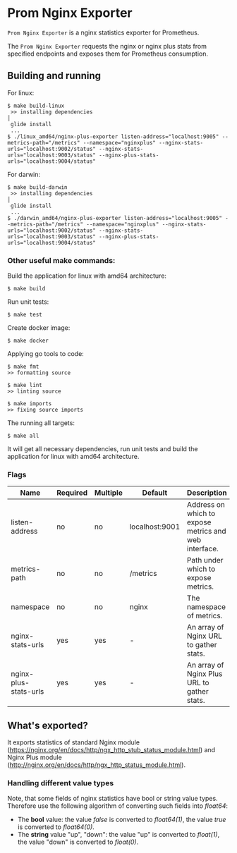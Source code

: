 # Prom Nginx Exporter

`Prom Nginx Exporter` is a nginx statistics exporter for Prometheus.

The `Prom Nginx Exporter` requests the nginx or nginx plus stats from specified endpoints and exposes them for Prometheus consumption.

## Building and running

For linux:

```
$ make build-linux
 >> installing dependencies                                                                                                                                                            │
 glide install
 ...
$ ./linux_amd64/nginx-plus-exporter listen-address="localhost:9005" --metrics-path="/metrics" --namespace="nginxplus" --nginx-stats-urls="localhost:9002/status" --nginx-stats-urls="localhost:9003/status" --nginx-plus-stats-urls="localhost:9004/status"
```

For darwin:

```
$ make build-darwin
 >> installing dependencies                                                                                                                                                            │
 glide install
 ...
$ ./darwin_amd64/nginx-plus-exporter listen-address="localhost:9005" --metrics-path="/metrics" --namespace="nginxplus" --nginx-stats-urls="localhost:9002/status" --nginx-stats-urls="localhost:9003/status" --nginx-plus-stats-urls="localhost:9004/status"
```

### Other useful make commands:

Build the application for linux with amd64 architecture:
```
$ make build
```

Run unit tests:
```
$ make test
```

Create docker image:
```
$ make docker
```

Applying go tools to code:
```
$ make fmt
>> formatting source

$ make lint
>> linting source

$ make imports
>> fixing source imports
```

The running all targets:
```
$ make all
```

It will get all necessary dependencies, run unit tests and build the application for linux with amd64 architecture.

### Flags

Name                  | Required | Multiple | Default        | Description
--------------------- | -------- | -------- | -------------- | -----------
listen-address        |    no    |    no    | localhost:9001 | Address on which to expose metrics and web interface.
metrics-path          |    no    |    no    | /metrics       | Path under which to expose metrics.
namespace             |    no    |    no    | nginx          | The namespace of metrics.
nginx-stats-urls      |    yes   |    yes   | -              | An array of Nginx URL to gather stats.
nginx-plus-stats-urls |    yes   |    yes   | -              | An array of Nginx Plus URL to gather stats.

## What's exported?
It exports statistics of standard Nginx module (https://nginx.org/en/docs/http/ngx_http_stub_status_module.html) and Nginx Plus module (http://nginx.org/en/docs/http/ngx_http_status_module.html).

### Handling different value types

Note, that some fields of nginx statistics have bool or string value types. Therefore use the following algorithm of converting such fields into *float64*:

 - The **bool** value: the value *false* is converted to *float64(1)*, the value *true* is converted to *float64(0)*.
 - The **string** value "up", "down": the value "up" is converted to *float(1)*, the value "down" is converted to *float(0)*.
